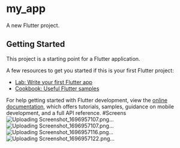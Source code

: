 # my_app

A new Flutter project.

## Getting Started

This project is a starting point for a Flutter application.

A few resources to get you started if this is your first Flutter project:

- [Lab: Write your first Flutter app](https://docs.flutter.dev/get-started/codelab)
- [Cookbook: Useful Flutter samples](https://docs.flutter.dev/cookbook)

For help getting started with Flutter development, view the
[online documentation](https://docs.flutter.dev/), which offers tutorials,
samples, guidance on mobile development, and a full API reference.
#Screens
![Uploading Screenshot_1696957107.png…]()
![Uploading Screenshot_1696957107.png…]()
![Uploading Screenshot_1696957116.png…]()
![Uploading Screenshot_1696957122.png…]()



